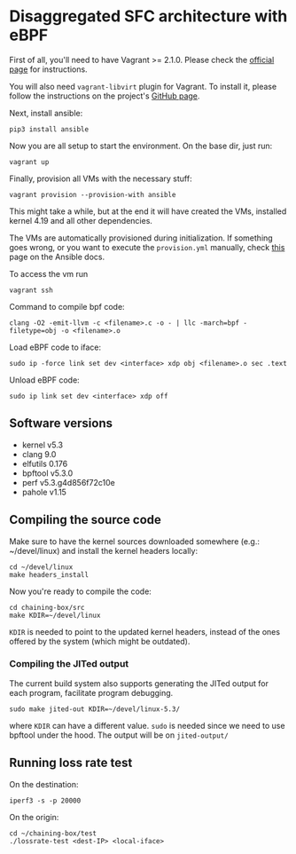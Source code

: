 # Disaggregated SFC architecture with eBPF

First of all, you'll need to have Vagrant >= 2.1.0. Please check the [official page](https://www.vagrantup.com/docs/installation/) for instructions.

You will also need `vagrant-libvirt` plugin for Vagrant.  To install it, please follow the instructions on the project's [GitHub page](https://github.com/vagrant-libvirt/vagrant-libvirt). 

Next, install ansible:

    pip3 install ansible

Now you are all setup to start the environment. On the base dir, just run:

    vagrant up

Finally, provision all VMs with the necessary stuff:

    vagrant provision --provision-with ansible

This might take a while, but at the end it will have created the VMs, installed kernel 4.19 and all other dependencies.

The VMs are automatically provisioned during initialization. If something goes wrong, or you want to execute the `provision.yml` manually, check [this](https://docs.ansible.com/ansible/latest/scenario_guides/guide_vagrant.html) page on the Ansible docs.

To access the vm run

    vagrant ssh

Command to compile bpf code:

    clang -O2 -emit-llvm -c <filename>.c -o - | llc -march=bpf -filetype=obj -o <filename>.o

Load eBPF code to iface:

    sudo ip -force link set dev <interface> xdp obj <filename>.o sec .text

Unload eBPF code:

    sudo ip link set dev <interface> xdp off

## Software versions
    
  - kernel v5.3
  - clang 9.0
  - elfutils 0.176
  - bpftool v5.3.0
  - perf v5.3.g4d856f72c10e
  - pahole v1.15

## Compiling the source code

Make sure to have the kernel sources downloaded somewhere (e.g.: ~/devel/linux) and install the kernel headers locally:

    cd ~/devel/linux
    make headers_install

Now you're ready to compile the code:

    cd chaining-box/src
    make KDIR=~/devel/linux

`KDIR` is needed to point to the updated kernel headers, instead of the ones offered by the system (which might be outdated).

### Compiling the JITed output

The current build system also supports generating the JITed output for each program, facilitate program debugging.

    sudo make jited-out KDIR=~/devel/linux-5.3/

where `KDIR` can have a different value. `sudo` is needed since we need to use bpftool under the hood. The output will be on `jited-output/`

## Running loss rate test
On the destination:

    iperf3 -s -p 20000

On the origin:

    cd ~/chaining-box/test
    ./lossrate-test <dest-IP> <local-iface>
